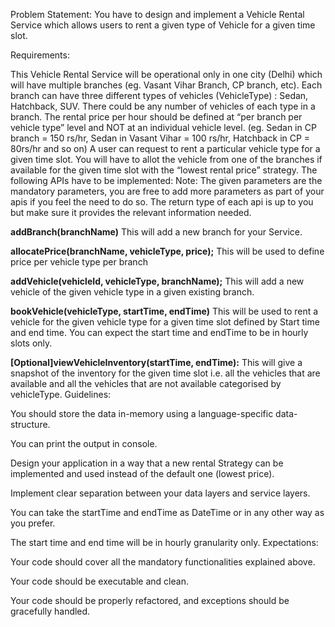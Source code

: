 Problem Statement:
You have to design and implement a Vehicle Rental Service which allows users to rent a given type of Vehicle for a given time slot.

Requirements:

This Vehicle Rental Service will be operational only in one city (Delhi) which will have multiple branches (eg. Vasant Vihar Branch, CP branch, etc).
Each branch can have three different types of vehicles (VehicleType) : Sedan, Hatchback, SUV. There could be any number of vehicles of each type in a branch.
The rental price per hour should be defined at “per branch per vehicle type” level and NOT at an individual vehicle level. (eg. Sedan in CP branch = 150 rs/hr, Sedan in Vasant Vihar = 100 rs/hr, Hatchback in CP = 80rs/hr and so on)
A user can request to rent a particular vehicle type for a given time slot. You will have to allot the vehicle from one of the branches if available for the given time slot with the “lowest rental price” strategy.
The following APIs have to be implemented:
Note: The given parameters are the mandatory parameters, you are free to add more parameters as part of your apis if you feel the need to do so. The return type of each api is up to you but make sure it provides the relevant information needed.

**addBranch(branchName)**
This will add a new branch for your Service.

**allocatePrice(branchName, vehicleType, price);**
This will be used to define price per vehicle type per branch

**addVehicle(vehicleId, vehicleType, branchName);**
This will add a new vehicle of the given vehicle type in a given existing branch.

**bookVehicle(vehicleType, startTime, endTime)**
This will be used to rent a vehicle for the given vehicle type for a given time slot defined by Start time and end time. You can expect the start time and endTime to be in hourly slots only.

**[Optional]viewVehicleInventory(startTime, endTime):** This will give a snapshot of the inventory for the given time slot i.e. all the vehicles that are available and all the vehicles that are not available categorised by vehicleType.
Guidelines:

You should store the data in-memory using a language-specific data-structure.

You can print the output in console.

Design your application in a way that a new rental Strategy can be implemented and used instead of the default one (lowest price).

Implement clear separation between your data layers and service layers.

You can take the startTime and endTime as DateTime or in any other way as you prefer.

The start time and end time will be in hourly granularity only.
Expectations:

Your code should cover all the mandatory functionalities explained above.

Your code should be executable and clean.

Your code should be properly refactored, and exceptions should be gracefully handled.